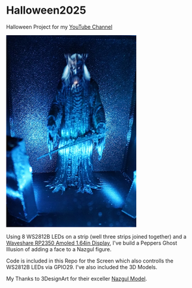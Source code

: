 # Halloween2025
Halloween Project for my [YouTube Channel](https://youtube.com/@drjonea)

<img src="images/NazgulFace.jpg" width="350" title="Nazgul Pepper's Ghost">

Using 8 WS2812B LEDs on a strip (well three strips joined together) and a 
[Waveshare RP2350 Amoled 1.64in Display](https://www.waveshare.com/rp2350-touch-amoled-1.64-m.htm?&aff_id=DrJonEA),
I've build a Peppers Ghost Illusion of adding a face to a Nazgul figure.

Code is included in this Repo for the Screen which also controlls the WS2812B LEDs via GPIO29.  I've also included the 3D Models.

My Thanks to 3DesignArt for their exceller [Nazgul Model](https://cults3d.com/en/3d-model/art/nazgul-3designart).
